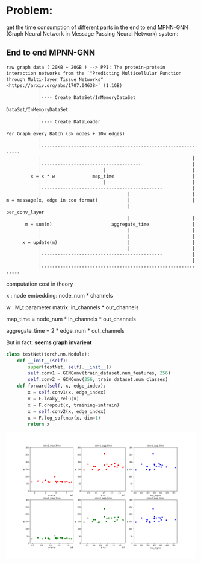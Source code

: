 # Problem:

get the time consumption of different parts in the end to end MPNN-GNN (Graph Neural Network in Message Passing Neural Network) system:

## End to end MPNN-GNN

```shell
raw graph data ( 20KB ~ 20GB ) --> PPI: The protein-protein interaction networks from the `"Predicting Multicellular Function through Multi-layer Tissue Networks" <https://arxiv.org/abs/1707.04638>` (1.1GB)
            |
            |---- Create DataSet/InMemoryDataSet
            |
DataSet/InMemoryDataSet
            |
            |---- Create DataLoader
            |
Per Graph every Batch (3k nodes + 10w edges)
            |
            |--------------------------------------------------------------
            |                                                        |
            |-------------------------------------                   |
            |                       |                                |
         x = x * w              map_time                             |
            |                       |                                |
            |---------------------------------------------           |
            |                                |                       |
m = message(x, edge in coo format)           |                       |
            |                                |                 per_conv_layer
            |                                |                       |
       m = sum(m)                      aggregate_time                |
            |                                |                       |
            |                                |                       |
      x = update(m)                          |                       |
            |                                |                       |
            |---------------------------------------------           |
            |                                                        |
            |--------------------------------------------------------------
```

computation cost in theory



x : node embedding: node_num * channels

w : M_t parameter matrix: in_channels * out_channels



map_time = node_num * in_channels * out_channels

aggregate_time = 2 * edge_num * out_channels



But in fact: **seems graph invarient**

```python
class testNet(torch.nn.Module):
    def __init__(self):
        super(testNet, self).__init__()
        self.conv1 = GCNConv(train_dataset.num_features, 256)
        self.conv2 = GCNConv(256, train_dataset.num_classes)
    def forward(self, x, edge_index):
        x = self.conv1(x, edge_index)
        x = F.leaky_relu(x)
        x = F.dropout(x, training=intrain)
        x = self.conv2(x, edge_index)
        x = F.log_softmax(x, dim=1)
        return x
```

![ppi_plot](../ppi_plot.png)

